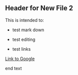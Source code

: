 ## Header for New File 2

This is intended to:

* test mark down

* test editing

* test links

[Link to Google](http://www.google.com)

end text
